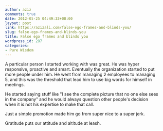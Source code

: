 ```yaml
---
author: aziz
comments: true
date: 2012-05-25 04:49:33+00:00
layout: post
link: https://azizali.com/false-ego-frames-and-blinds-you/
slug: false-ego-frames-and-blinds-you
title: False ego frames and blinds you
wordpress_id: 287
categories:
- Pure Wisdom
---
```


A particular person I started working with was great. He was hyper responsive, proactive and smart. Eventually the organization started to put more people under him. He went from managing 2 employees to managing 5, and this was the threshold that lead him to use big words for himself in meetings.

He started saying stuff like "I see the complete picture that no one else sees in the company" and he would always question other people's decision when it is not his expertise to make that call.

Just a simple promotion made him go from super nice to a super jerk.

Gratitude puts our attitude and altitude at leash.
